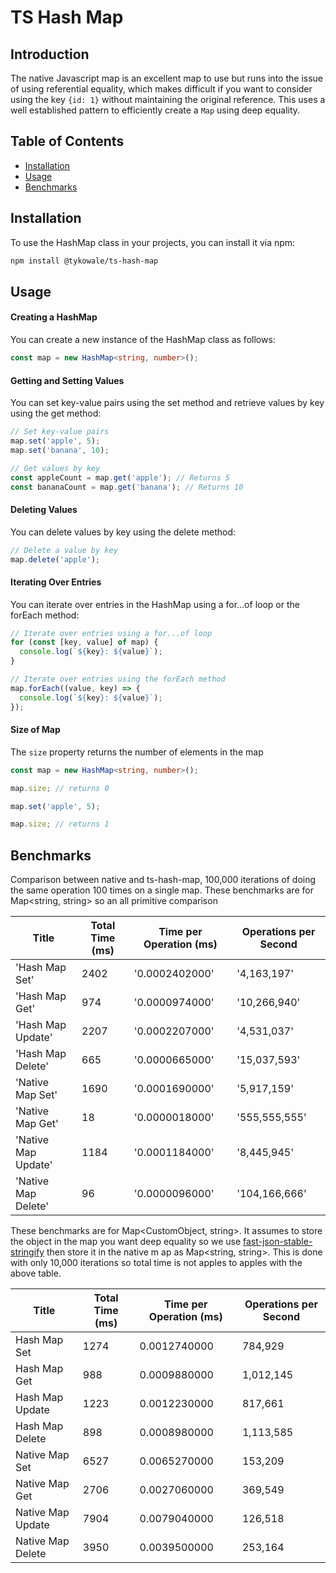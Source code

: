 # TS Hash Map

## Introduction

The native Javascript map is an excellent map to use but runs into the issue of using referential equality, which makes
difficult if you want to consider using the key `{id: 1}` without maintaining the original reference. This uses a well
established pattern to efficiently create a `Map` using deep equality.

## Table of Contents

- [Installation](#installation)
- [Usage](#usage)
- [Benchmarks](#benchmark)

## Installation

To use the HashMap class in your projects, you can install it via npm:
```bash
npm install @tykowale/ts-hash-map
```

## Usage

#### Creating a HashMap

You can create a new instance of the HashMap class as follows:

```ts
const map = new HashMap<string, number>();
```

#### Getting and Setting Values

You can set key-value pairs using the set method and retrieve values by key using the get method:

```ts
// Set key-value pairs
map.set('apple', 5);
map.set('banana', 10);

// Get values by key
const appleCount = map.get('apple'); // Returns 5
const bananaCount = map.get('banana'); // Returns 10
```

#### Deleting Values

You can delete values by key using the delete method:

```ts
// Delete a value by key
map.delete('apple');
```

#### Iterating Over Entries

You can iterate over entries in the HashMap using a for...of loop or the forEach method:

```ts
// Iterate over entries using a for...of loop
for (const [key, value] of map) {
  console.log(`${key}: ${value}`);
}

// Iterate over entries using the forEach method
map.forEach((value, key) => {
  console.log(`${key}: ${value}`);
});
```

#### Size of Map

The `size` property returns the number of elements in the map

```ts
const map = new HashMap<string, number>();

map.size; // returns 0

map.set('apple', 5);

map.size; // returns 1
```

## Benchmarks

Comparison between native and ts-hash-map, 100,000 iterations of doing the same operation 100 times on a single map. 
These benchmarks are for Map<string, string> so an all primitive comparison 

|       Title        | Total Time (ms) | Time per Operation (ms) | Operations per Second |
|-------------------|-----------------|-------------------------|-----------------------|
|   'Hash Map Set'  |      2402       |      '0.0002402000'     |       '4,163,197'     |
|   'Hash Map Get'  |      974       |      '0.0000974000'     |       '10,266,940'     |
| 'Hash Map Update' |      2207       |      '0.0002207000'     |       '4,531,037'     |
| 'Hash Map Delete' |      665       |      '0.0000665000'     |       '15,037,593'     |
|  'Native Map Set' |      1690       |      '0.0001690000'     |       '5,917,159'     |
|  'Native Map Get' |       18        |      '0.0000018000'     |     '555,555,555'     |
|'Native Map Update'|      1184       |      '0.0001184000'     |       '8,445,945'     |
|'Native Map Delete'|       96        |      '0.0000096000'     |     '104,166,666'     |


These benchmarks are for Map<CustomObject, string>. It assumes to store the object in the map
you want deep equality so we use [fast-json-stable-stringify](https://www.npmjs.com/package/fast-json-stable-stringify) then store
it in the native m ap as Map<string, string>. This is done with only 10,000 iterations so total time is not apples
to apples with the above table.

| Title               | Total Time (ms) | Time per Operation (ms) | Operations per Second |
|---------------------|------------------|-------------------------|-----------------------|
| Hash Map Set        | 1274             | 0.0012740000            | 784,929               |
| Hash Map Get        | 988              | 0.0009880000            | 1,012,145             |
| Hash Map Update     | 1223             | 0.0012230000            | 817,661               |
| Hash Map Delete     | 898              | 0.0008980000            | 1,113,585             |
| Native Map Set      | 6527             | 0.0065270000            | 153,209               |
| Native Map Get      | 2706             | 0.0027060000            | 369,549               |
| Native Map Update   | 7904             | 0.0079040000            | 126,518               |
| Native Map Delete   | 3950             | 0.0039500000            | 253,164               |


